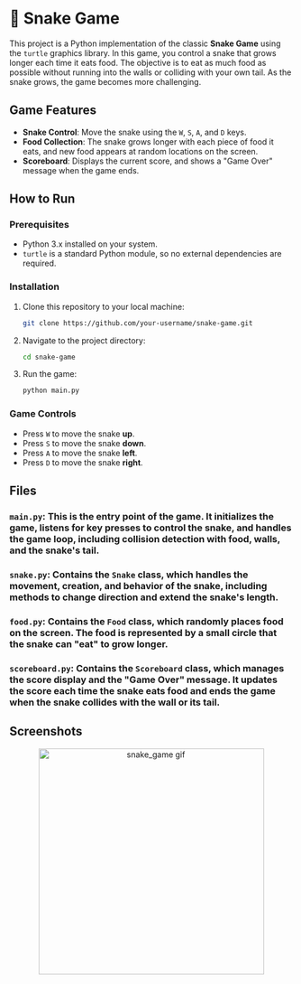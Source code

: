 
# 🐍 Snake Game

This project is a Python implementation of the classic **Snake Game** using the `turtle` graphics library. In this game, you control a snake that grows longer each time it eats food. The objective is to eat as much food as possible without running into the walls or colliding with your own tail. As the snake grows, the game becomes more challenging.

## Game Features
- **Snake Control**: Move the snake using the `W`, `S`, `A`, and `D` keys.
- **Food Collection**: The snake grows longer with each piece of food it eats, and new food appears at random locations on the screen.
- **Scoreboard**: Displays the current score, and shows a "Game Over" message when the game ends.

## How to Run

### Prerequisites
- Python 3.x installed on your system.
- `turtle` is a standard Python module, so no external dependencies are required.

### Installation

1. Clone this repository to your local machine:

   ```bash
   git clone https://github.com/your-username/snake-game.git
   ```

2. Navigate to the project directory:

   ```bash
   cd snake-game
   ```

3. Run the game:

   ```bash
   python main.py
   ```

### Game Controls
- Press `W` to move the snake **up**.
- Press `S` to move the snake **down**.
- Press `A` to move the snake **left**.
- Press `D` to move the snake **right**.

## Files

### `main.py`: This is the entry point of the game. It initializes the game, listens for key presses to control the snake, and handles the game loop, including collision detection with food, walls, and the snake's tail.

### `snake.py`: Contains the `Snake` class, which handles the movement, creation, and behavior of the snake, including methods to change direction and extend the snake's length.

### `food.py`: Contains the `Food` class, which randomly places food on the screen. The food is represented by a small circle that the snake can "eat" to grow longer.

### `scoreboard.py`: Contains the `Scoreboard` class, which manages the score display and the "Game Over" message. It updates the score each time the snake eats food and ends the game when the snake collides with the wall or its tail.

## Screenshots
<p align="center">
  <img src="https://github.com/user-attachments/assets/4ac7a623-4c0c-470c-8f00-7b29a22c61d9" alt="snake_game gif" width="400" height="400">
</p>

